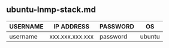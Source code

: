 ## ubuntu-lnmp-stack.md


|USERNAME|IP ADDRESS| PASSWORD | OS|
|---|---|---|---|
|username|xxx.xxx.xxx.xxx|password| ubuntu |
